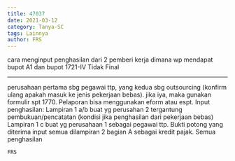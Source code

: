 ```yaml
---
title: 47037
date: 2021-03-12
category: Tanya-SC
tags: Lainnya
author: FRS
---
```


cara menginput penghasilan dari 2 pemberi kerja dimana wp mendapat bupot A1 dan bupot 1721-IV Tidak Final

---

perusahaan pertama sbg pegawai ttp, yang kedua sbg outsourcing (konfirm ulang apakah masuk ke jenis pekerjaan bebas). jika iya, maka gunakan formulir spt 1770. Pelaporan bisa menggunakan eform atau espt. Input penghasilan: Lampiran 1 a/b buat yg perusahan 2 tergantung pembukuan/pencatatan (kondisi jika penghasilan dari pekerjaan bebas) Lampiran 1 c buat yg perusahaan 1 sebagai pegawai ttp. Bukti potong yang diterima input semua dilampiran 2 bagian A sebagai kredit pajak. Semua penghasilan

`FRS`
